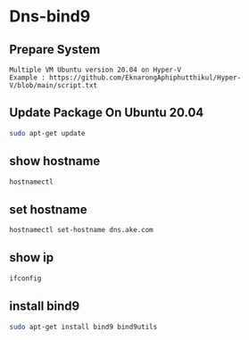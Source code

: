 # **Dns-bind9**

## Prepare System
    Multiple VM Ubuntu version 20.04 on Hyper-V
    Example : https://github.com/EknarongAphiphutthikul/Hyper-V/blob/main/script.txt

## Update Package On Ubuntu 20.04
```sh
sudo apt-get update
```
## show hostname
```sh
hostnamectl
```
## set hostname
```sh
hostnamectl set-hostname dns.ake.com
```
## show ip
```sh
ifconfig
```
## install bind9
```sh
sudo apt-get install bind9 bind9utils
```